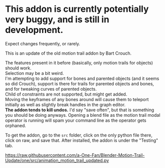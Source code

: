 # This addon is currently potentially very buggy, and is still in development.
 Expect changes frequently, or rarely.
 
 This is an update of the old motion trail addon by Bart Crouch.
 
 The features present in it before (basically, only motion trails for objects) should work.<br>
 Selection may be a bit weird.<br>
 I'm attempting to add support for bones and parented objects (and it seems so did Crouch), support is there for trails for parented objects and bones, and for tweaking curves of parented objects.<br>
 Child of constraints are not supported, but might get added.<br>
 Moving the keyframes of any bones around will cause them to teleport initially as well as slightly break handles in the graph editor.<br>
 **The addon tends to kill undos.** I'd say "save often", but that is something you should be doing anyways.
 Opening a blend file as the motion trail modal operator is running will spam your command line as the operator gets orphaned.
 
 To get the addon, go to the `src` folder, click on the only python file there, click on raw, and save that.
 After installed, the addon is under the "Testing" tab.
 
 https://raw.githubusercontent.com/a-One-Fan/Blender-Motion-Trail-Update/one/src/animation_motion_trail_updated.py
